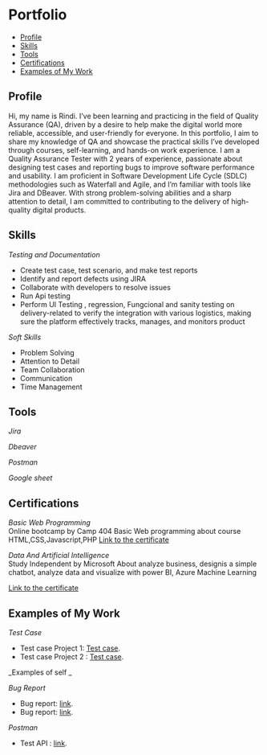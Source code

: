 # Portfolio 
- [Profile](#Profile)
- [Skills](#skills)
- [Tools](#tools)
- [Certifications](#certifications)
- [Examples of My Work](#examples-of-my-work)

## Profile

Hi, my name is Rindi. I’ve been learning and practicing in the field of Quality Assurance (QA), driven by a desire to help make the digital world more reliable, accessible, and user-friendly for everyone.
In this portfolio, I aim to share my knowledge of QA and showcase the practical skills I’ve developed through courses, self-learning, and hands-on work experience.
I am a Quality Assurance Tester with 2 years of experience, passionate about designing test cases and reporting bugs to improve software performance and usability. I am proficient in Software Development Life Cycle (SDLC) methodologies such as Waterfall and Agile, and I’m familiar with tools like Jira and DBeaver.
With strong problem-solving abilities and a sharp attention to detail, I am committed to contributing to the delivery of high-quality digital products.

## Skills

_Testing and Documentation_
  * Create test case, test scenario, and make test reports
  *  Identify and report defects using JIRA
  * Collaborate with developers to resolve issues
  * Run Api testing
  * Perform UI Testing , regression, Fungcional and sanity testing on delivery-related to verify the integration with various logistics, making sure the
platform effectively tracks, manages, and monitors product

_Soft Skills_
* Problem Solving
* Attention to Detail
* Team Collaboration
* Communication
* Time Management

## Tools

_Jira_ 
  
_Dbeaver_

_Postman_

_Google sheet_

## Certifications

_Basic Web Programming_   
Online bootcamp by Camp 404 
Basic Web programming  about course HTML,CSS,Javascript,PHP
[Link to the certificate](https://drive.google.com/file/d/1IcwtVyg5Q-C4wtDG5C-lRPussetpQkpo/view?usp=drive_link)

_Data And Artificial Intelligence_  
Study Independent by Microsoft 
About analyze business, designis a simple chatbot, analyze data and visualize with power BI, Azure Machine Learning

[Link to the certificate](https://drive.google.com/drive/search?q=sertif)


## Examples of My Work
_Test Case_  
  * Test case Project 1: [Test case](https://docs.google.com/spreadsheets/d/1h775P_sUxYuXN7FTW1P4AyrLuvyCLr5C/edit?usp=drivesdk&ouid=110715236908899036629&rtpof=true&sd=true).
  * Test case Project 2 : [Test case](https://docs.google.com/spreadsheets/d/1VD-Ii2PnIcWXUXMN0EheeRzwaf_8dGG8/edit?usp=drivesdk&ouid=110715236908899036629&rtpof=true&sd=true).

_Examples of self _ 



_Bug Report_
  * Bug report: [link](https://docs.google.com/spreadsheets/d/1W3MJnhU-qOQUKLabX9xJ0QHP2EecPpR7/edit?usp=drivesdk&ouid=110715236908899036629&rtpof=true&sd=true).
  * Bug report: [link](https://docs.google.com/spreadsheets/d/1LHkEpz_y_mOWjtR25kPNtLUNJWYQz7kZ/edit?usp=drivesdk&ouid=110715236908899036629&rtpof=true&sd=true).


_Postman_
  * Test API : [link](https://docs.google.com/document/d/14wPoL7CBpRluVwbjQ174nYgcls7KUWZf/edit?usp=drivesdk&ouid=110715236908899036629&rtpof=true&sd=true).
  

